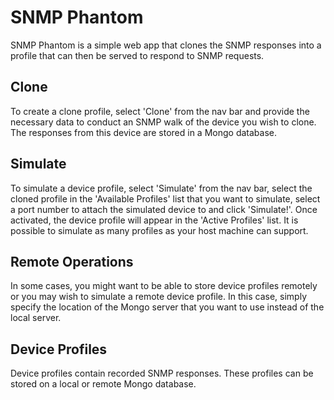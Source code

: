 SNMP Phantom
============
SNMP Phantom is a simple web app that clones the SNMP responses into a profile that can then be served to respond to SNMP requests.


Clone
-----
To create a clone profile, select 'Clone' from the nav bar and provide the necessary data to conduct an SNMP walk of the device you wish to clone.
The responses from this device are stored in a Mongo database.


Simulate
--------
To simulate a device profile, select 'Simulate' from the nav bar, select the cloned profile in the 'Available Profiles' list that you want to simulate, select a port number to attach the simulated device to and click 'Simulate!'.
Once activated, the device profile will appear in the 'Active Profiles' list.  It is possible to simulate as many profiles as your host machine can support.


Remote Operations
-----------------
In some cases, you might want to be able to store device profiles remotely or you may wish to simulate a remote device profile.  In this case, simply specify the location of the Mongo server that you want to use instead of the local server.


Device Profiles
---------------
Device profiles contain recorded SNMP responses.  These profiles can be stored on a local or remote Mongo database.